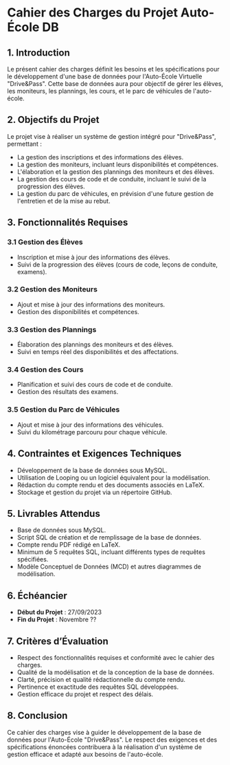 # Cahier des Charges du Projet Auto-École DB

## 1. Introduction
Le présent cahier des charges définit les besoins et les spécifications pour le développement d'une base de données pour l'Auto-École Virtuelle "Drive&Pass". Cette base de données aura pour objectif de gérer les élèves, les moniteurs, les plannings, les cours, et le parc de véhicules de l'auto-école.

## 2. Objectifs du Projet
Le projet vise à réaliser un système de gestion intégré pour "Drive&Pass", permettant :
- La gestion des inscriptions et des informations des élèves.
- La gestion des moniteurs, incluant leurs disponibilités et compétences.
- L'élaboration et la gestion des plannings des moniteurs et des élèves.
- La gestion des cours de code et de conduite, incluant le suivi de la progression des élèves.
- La gestion du parc de véhicules, en prévision d'une future gestion de l'entretien et de la mise au rebut.

## 3. Fonctionnalités Requises
### 3.1 Gestion des Élèves
- Inscription et mise à jour des informations des élèves.
- Suivi de la progression des élèves (cours de code, leçons de conduite, examens).

### 3.2 Gestion des Moniteurs
- Ajout et mise à jour des informations des moniteurs.
- Gestion des disponibilités et compétences.

### 3.3 Gestion des Plannings
- Élaboration des plannings des moniteurs et des élèves.
- Suivi en temps réel des disponibilités et des affectations.

### 3.4 Gestion des Cours
- Planification et suivi des cours de code et de conduite.
- Gestion des résultats des examens.

### 3.5 Gestion du Parc de Véhicules
- Ajout et mise à jour des informations des véhicules.
- Suivi du kilométrage parcouru pour chaque véhicule.

## 4. Contraintes et Exigences Techniques
- Développement de la base de données sous MySQL.
- Utilisation de Looping ou un logiciel équivalent pour la modélisation.
- Rédaction du compte rendu et des documents associés en LaTeX.
- Stockage et gestion du projet via un répertoire GitHub.

## 5. Livrables Attendus
- Base de données sous MySQL.
- Script SQL de création et de remplissage de la base de données.
- Compte rendu PDF rédigé en LaTeX.
- Minimum de 5 requêtes SQL, incluant différents types de requêtes spécifiées.
- Modèle Conceptuel de Données (MCD) et autres diagrammes de modélisation.

## 6. Échéancier
- **Début du Projet** : 27/09/2023
- **Fin du Projet** : Novembre ??

## 7. Critères d’Évaluation
- Respect des fonctionnalités requises et conformité avec le cahier des charges.
- Qualité de la modélisation et de la conception de la base de données.
- Clarté, précision et qualité rédactionnelle du compte rendu.
- Pertinence et exactitude des requêtes SQL développées.
- Gestion efficace du projet et respect des délais.

## 8. Conclusion
Ce cahier des charges vise à guider le développement de la base de données pour l'Auto-École "Drive&Pass". Le respect des exigences et des spécifications énoncées contribuera à la réalisation d'un système de gestion efficace et adapté aux besoins de l'auto-école.
